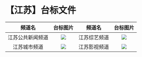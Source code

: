 # 【江苏】台标文件
|频道名|台标图片|频道名|台标图片|
|:---:|:---:|:---:|:---:|
|江苏公共新闻频道|<img src="https://github.com/atsushi444/iptv/blob/main/logo/other/Jiangsu1.png">|江苏综艺频道|<img src="https://github.com/atsushi444/iptv/blob/main/logo/other/Jiangsu3.png">|
|江苏城市频道|<img src="https://github.com/atsushi444/iptv/blob/main/logo/other/Jiangsu2.png">|江苏影视频道|<img src="https://github.com/atsushi444/iptv/blob/main/logo/other/Jiangsu4.png">|
